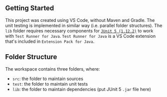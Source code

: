 ## Getting Started

This project was created using VS Code, without Maven and Gradle. The unit testing is implemented in similar way (i.e. parallel folder structures). The `lib` folder requires necessary components for [`JUnit 5 (1.12.2)`](https://repo1.maven.org/maven2/org/junit/platform/junit-platform-console-standalone/1.12.2/junit-platform-console-standalone-1.12.2.jar) to work with `Test Runner for Java`. `Test Runner for Java` is a VS Code extension that's included in `Extension Pack for Java`.

## Folder Structure

The workspace contains three folders, where:

- `src`: the folder to maintain sources
- `test`: the folder to maintain unit tests
- `lib`: the folder to maintain dependencies (put JUnit 5 `.jar` file here)

